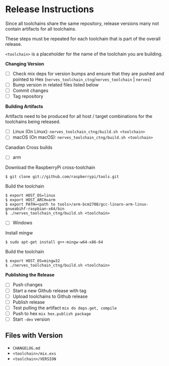 # Release Instructions

Since all toolchains share the same repository, release versions many not contain artifacts for all toolchains.

These steps must be repeated for each toolchain that is part of the overall release.

`<toolchain>` is a placeholder for the name of the toolchain you are building.

**Changing Version**
  - [ ] Check mix deps for version bumps and ensure that they are pushed and pointed to Hex
  (`nerves_toolchain_ctng`/`nerves_toolchain` | `nerves`)
  - [ ] Bump version in related files listed below
  - [ ] Commit changes
  - [ ] Tag repository

**Building Artifacts**

Artifacts need to be produced for all host / target combinations for the toolchains being released.

  - [ ] Linux (On Linux): `nerves_toolchain_ctng/build.sh <toolchain>`
  - [ ] macOS (On macOS): `nerves_toolchain_ctng/build.sh <toolchain>`

Canadian Cross builds

  - [ ] arm

  Download the RaspberryPi cross-toolchain

  ```
  $ git clone git://github.com/raspberrypi/tools.git
  ```

  Build the toolchain

  ```
  $ export HOST_OS=linux
  $ export HOST_ARCH=arm
  $ export PATH=<path to tools>/arm-bcm2708/gcc-linaro-arm-linux-gnueabihf-raspbian-x64/bin
  $ ./nerves_toolchain_ctng/build.sh <toolchain>
  ```

  - [ ] Windows

  Install mingw

  ```
  $ sudo apt-get install g++-mingw-w64-x86-64
  ```

  Build the toolchain

  ```
  $ export HOST_OS=mingw32
  $ ./nerves_toolchain_ctng/build.sh <toolchain>
  ```

**Publishing the Release**

  - [ ] Push changes
  - [ ] Start a new Github release with tag
  - [ ] Upload toolchains to Github release
  - [ ] Publish release
  - [ ] Test pulling the artifact `mix do deps.get, compile`
  - [ ] Push to hex `mix hex.publish package`
  - [ ] Start `-dev` version

## Files with Version

  * `CHANGELOG.md`
  * `<toolchain>/mix.exs`
  * `<toolchain>/VERSION`

